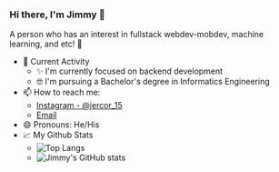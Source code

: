 ### Hi there, I'm Jimmy 👋
A person who has an interest in fullstack webdev-mobdev, machine learning, and etc! 🙌

- 🎯 Current Activity
  - ✨ I'm currently focused on backend development
  - 🤓 I'm pursuing a Bachelor's degree in Informatics Engineering
- 📫 How to reach me:
  - [Instagram - @jercor_15](https://instagram.com/jercor_15)
  - [Email](jeremyasjimi9a@gmail.com)
- 😄 Pronouns: He/His
- 📈 My Github Stats
  - ![Top Langs](https://github-readme-stats.vercel.app/api/top-langs/?username=jeremyascornelis&layout=compact)
  - ![Jimmy's GitHub stats](https://github-readme-stats.vercel.app/api?username=jeremyascornelis&show_icons=true)
